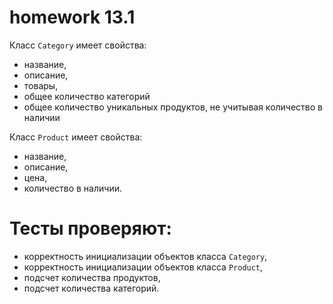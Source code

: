 # homework 13.1

Класс `Category` имеет свойства:

- название,
- описание,
- товары,
- общее количество категорий
- общее количество уникальных продуктов, не учитывая количество в наличии

Класс `Product` имеет свойства:

- название,
- описание,
- цена,
- количество в наличии.



# Тесты проверяют:

- корректность инициализации объектов класса `Category`,
- корректность инициализации объектов класса `Product`,
- подсчет количества продуктов,
- подсчет количества категорий.
